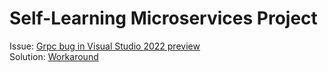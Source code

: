 # Self-Learning Microservices Project

Issue: [Grpc bug in Visual Studio 2022 preview](https://github.com/grpc/grpc/issues/27244)   
Solution: [Workaround](https://developercommunity.visualstudio.com/t/unable-to-debug-grpc-server-code-with-preview-3/1503691)
